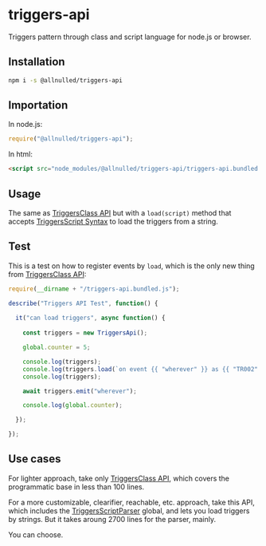 # triggers-api

Triggers pattern through class and script language for node.js or browser.

## Installation

```sh
npm i -s @allnulled/triggers-api
```

## Importation

In node.js:

```js
require("@allnulled/triggers-api");
```

In html:

```html
<script src="node_modules/@allnulled/triggers-api/triggers-api.bundled.js"></script>
```

## Usage

The same as [TriggersClass API](https://github.com/allnulled/triggers-class) but with a `load(script)` method that accepts [TriggersScript Syntax](https://github.com/allnulled/triggers-script) to load the triggers from a string.

## Test

This is a test on how to register events by `load`, which is the only new thing from [TriggersClass API](https://github.com/allnulled/triggers-class):

```js
require(__dirname + "/triggers-api.bundled.js");

describe("Triggers API Test", function() {
  
  it("can load triggers", async function() {
    
    const triggers = new TriggersApi();

    global.counter = 5;

    console.log(triggers);
    console.log(triggers.load(`on event {{ "wherever" }} as {{ "TR002" }} then { always {{ global.counter = 50; }} }`));
    console.log(triggers);

    await triggers.emit("wherever");

    console.log(global.counter);

  });

});
```

## Use cases

For lighter approach, take only [TriggersClass API](https://github.com/allnulled/triggers-class), which covers the programmatic base in less than 100 lines.

For a more customizable, clearifier, reachable, etc. approach, take this API, which includes the [TriggersScriptParser](https://github.com/allnulled/triggers-script) global, and lets you load triggers by strings. But it takes aroung 2700 lines for the parser, mainly.

You can choose.

